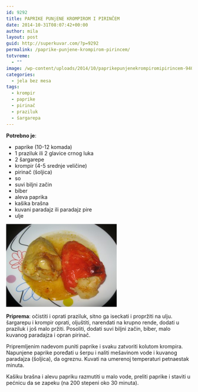 ```yaml
---
id: 9292
title: PAPRIKE PUNjENE KROMPIROM I PIRINČEM
date: 2014-10-31T08:07:42+00:00
author: mila
layout: post
guid: http://superkuvar.com/?p=9292
permalink: /paprike-punjene-krompirom-pirincem/
totvreme:
  - ""
image: /wp-content/uploads/2014/10/paprikepunjenekrompiromipirincem-940x198.jpg
categories:
  - jela bez mesa
tags:
  - krompir
  - paprike
  - pirinač
  - praziluk
  - šargarepa
---
```

**Potrebno je**:

  * paprike (10-12 komada)
  * 1 praziluk ili 2 glavice crnog luka
  * 2 šargarepe
  * krompir (4-5 srednje veličine)
  * pirinač (šoljica)
  * so
  * suvi biljni začin
  * biber
  * aleva paprika
  * kašika brašna
  * kuvani paradajz ili paradajz pire
  * ulje

[<img class="alignnone size-medium wp-image-9294" src="/wp-content/uploads/2014/10/paprikepunjenekrompiromipirincem-300x225.jpg" alt="paprikepunjenekrompiromipirincem" width="300" height="225" />](/wp-content/uploads/2014/10/paprikepunjenekrompiromipirincem.jpg)

**Priprema**: očistiti i oprati praziluk, sitno ga iseckati i propržiti na ulju. šargarepu i krompir oprati, oljuštiti, narendati na krupno rende, dodati u praziluk i još malo pržiti. Posoliti, dodati suvi biljni začin, biber, malo kuvanog paradajza i opran pirinač.

Pripremljenim nadevom puniti paprike i svaku zatvoriti kolutom krompira. Napunjene paprike poređati u šerpu i naliti mešavinom vode i kuvanog paradajza (šoljica), da ogreznu. Kuvati na umerenoj temperaturi petnaestak minuta.

Kašiku brašna i alevu papriku razmutiti u malo vode, preliti paprike i staviti u pećnicu da se zapeku (na 200 stepeni oko 30 minuta).